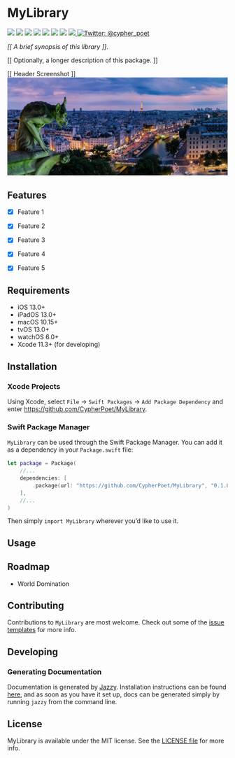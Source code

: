 # MyLibrary

<p>
    <img src="https://img.shields.io/badge/Swift-5.1-F06C33.svg" />
    <img src="https://img.shields.io/badge/iOS-13.0+-865EFC.svg" />
    <img src="https://img.shields.io/badge/iPadOS-13.0+-F65EFC.svg" />
    <img src="https://img.shields.io/badge/macOS-10.15+-179AC8.svg" />
    <img src="https://img.shields.io/badge/tvOS-13.0+-41465B.svg" />
    <img src="https://img.shields.io/badge/watchOS-6.0+-1FD67A.svg" />
    <img src="https://img.shields.io/badge/License-MIT-blue.svg" />
    <a href="https://github.com/apple/swift-package-manager">
      <img src="https://img.shields.io/badge/spm-compatible-brightgreen.svg?style=flat" />
    </a>
    <a href="https://twitter.com/cypher_poet">
        <img src="https://img.shields.io/badge/Contact-@cypher_poet-lightgrey.svg?style=flat" alt="Twitter: @cypher_poet" />
    </a>
</p>


<p align="center">

_[[ A brief synopsis of this library ]]_.

<p />


[[ Optionally, a longer description of this package. ]]


[[ Header Screenshot ]]
![](/Assets/Screenshots/header.png)



## Features

- [x] Feature 1
- [x] Feature 2
- [x] Feature 3
- [x] Feature 4
- [x] Feature 5



## Requirements

- iOS 13.0+
- iPadOS 13.0+
- macOS 10.15+
- tvOS 13.0+
- watchOS 6.0+
- Xcode 11.3+ (for developing)




## Installation

### Xcode Projects

Using Xcode, select `File` -> `Swift Packages` -> `Add Package Dependency` and enter https://github.com/CypherPoet/MyLibrary.

### Swift Package Manager

`MyLibrary` can be used through the Swift Package Manager. You can add it as a dependency in your `Package.swift` file:

```swift
let package = Package(
    //...
    dependencies: [
        .package(url: "https://github.com/CypherPoet/MyLibrary", "0.1.0"),
    ],
    //...
)
```

Then simply `import MyLibrary` wherever you’d like to use it.



## Usage



## Roadmap

- World Domination



## Contributing

Contributions to `MyLibrary` are most welcome. Check out some of the [issue templates](./.github/ISSUE_TEMPLATE/) for more info.



## Developing

### Generating Documentation

Documentation is generated by [Jazzy](https://github.com/realm/jazzy). Installation instructions can be found [here](https://github.com/realm/jazzy#installation), and as soon as you have it set up, docs can be generated simply by running `jazzy` from the command line.




## License

MyLibrary is available under the MIT license. See the [LICENSE file](./LICENSE) for more info.

